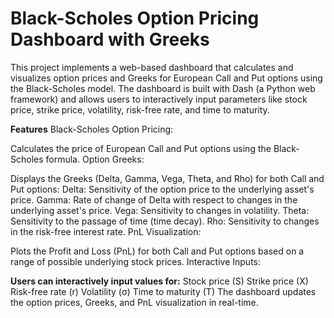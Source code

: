# Black-Scholes Option Pricing Dashboard with Greeks
This project implements a web-based dashboard that calculates and visualizes option prices and Greeks for European Call and Put options using the Black-Scholes model. The dashboard is built with Dash (a Python web framework) and allows users to interactively input parameters like stock price, strike price, volatility, risk-free rate, and time to maturity.

**Features**
Black-Scholes Option Pricing:

Calculates the price of European Call and Put options using the Black-Scholes formula.
Option Greeks:

Displays the Greeks (Delta, Gamma, Vega, Theta, and Rho) for both Call and Put options:
Delta: Sensitivity of the option price to the underlying asset's price.
Gamma: Rate of change of Delta with respect to changes in the underlying asset's price.
Vega: Sensitivity to changes in volatility.
Theta: Sensitivity to the passage of time (time decay).
Rho: Sensitivity to changes in the risk-free interest rate.
PnL Visualization:

Plots the Profit and Loss (PnL) for both Call and Put options based on a range of possible underlying stock prices.
Interactive Inputs:

**Users can interactively input values for:**
Stock price (S)
Strike price (X)
Risk-free rate (r)
Volatility (σ)
Time to maturity (T)
The dashboard updates the option prices, Greeks, and PnL visualization in real-time.
